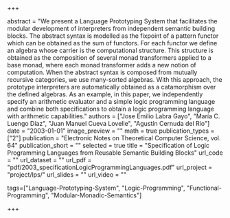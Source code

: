 +++

abstract = "We present a Language Prototyping System that facilitates the modular development of interpreters from independent semantic building blocks. The abstract syntax is modelled as the fixpoint of a pattern functor which can be obtained as the sum of functors. For each functor we define an algebra whose carrier is the computational structure. This structure is obtained as the composition of several monad transformers applied to a base monad, where each monad transformer adds a new notion of computation. When the abstract syntax is composed from mutually recursive categories, we use many-sorted algebras. With this approach, the prototype interpreters are automatically obtained as a catamorphism over the defined algebras. As an example, in this paper, we independently specify an arithmetic evaluator and a simple logic programming language and combine both specifications to obtain a logic programming language with arithmetic capabilities."
authors = ["Jose Emilio Labra Gayo", "María C. Luengo Díaz", "Juan Manuel Cueva Lovelle", "Agustín Cernuda del Río"]
date = "2003-01-01"
image_preview = ""
math = true
publication_types = ["2"]
publication = "Electronic Notes on Theoretical Computer Science, vol. 64"
publication_short = ""
selected = true
title = "Specification of Logic Programming Languages from Reusable Semantic Building Blocks"
url_code = ""
url_dataset = ""
url_pdf = "pdf/2003_specificationLogicProgrammingLanguages.pdf"
url_project = "project/lps/"
url_slides = ""
url_video = ""

tags=["Language-Prototyping-System", "Logic-Programming", "Functional-Programming", "Modular-Monadic-Semantics"]

+++


